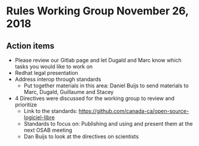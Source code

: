 # Rules Working Group November 26, 2018 

## Action items
* Please review our Gitlab page and let Dugald and Marc know which tasks you would like to work on
* Redhat legal presentation
* Address interop through standards
  * Put together materials in this area: Daniel Buijs to send materials to Marc, Dugald, Guillaume and Stacey 
* 4 Directives were discussed for the working group to review and prioritize 
  * Link to the standards: https://github.com/canada-ca/open-source-logiciel-libre
  * Standards to focus on: Publishing and using and present them at the next OSAB meeting
  * Dan Buijs to look at the directives on scientists
